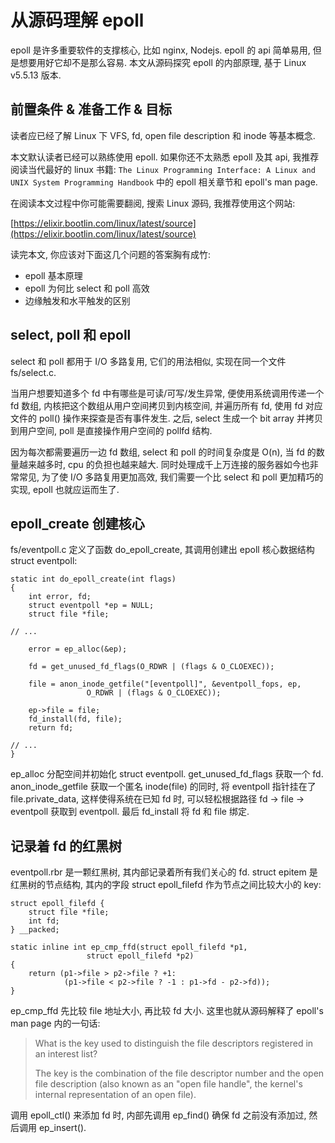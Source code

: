 # 从源码理解 epoll

epoll 是许多重要软件的支撑核心, 比如 nginx, Nodejs. epoll 的 api 简单易用, 但是想要用好它却不是那么容易. 本文从源码探究 epoll 的内部原理, 基于 Linux v5.5.13 版本.

## 前置条件 & 准备工作 & 目标

读者应已经了解 Linux 下 VFS, fd, open file description 和 inode 等基本概念.

本文默认读者已经可以熟练使用 epoll. 如果你还不太熟悉 epoll 及其 api, 我推荐阅读当代最好的 linux 书籍: `The Linux Programming Interface: A Linux and UNIX System Programming Handbook` 中的 epoll 相关章节和 epoll's man page.

在阅读本文过程中你可能需要翻阅, 搜索 Linux 源码, 我推荐使用这个网站:

[https://elixir.bootlin.com/linux/latest/source](https://elixir.bootlin.com/linux/latest/source)

读完本文, 你应该对下面这几个问题的答案胸有成竹:

* epoll 基本原理
* epoll 为何比 select 和 poll 高效
* 边缘触发和水平触发的区别

## select, poll 和 epoll

select 和 poll 都用于 I/O 多路复用, 它们的用法相似, 实现在同一个文件 fs/select.c.

当用户想要知道多个 fd 中有哪些是可读/可写/发生异常, 便使用系统调用传递一个 fd 数组, 内核把这个数组从用户空间拷贝到内核空间, 并遍历所有 fd, 使用 fd 对应文件的 poll() 操作来探查是否有事件发生. 之后, select 生成一个 bit array 并拷贝到用户空间, poll 是直接操作用户空间的 pollfd 结构.

因为每次都需要遍历一边 fd 数组, select 和 poll 的时间复杂度是 O(n), 当 fd 的数量越来越多时, cpu 的负担也越来越大. 同时处理成千上万连接的服务器如今也非常常见, 为了使 I/O 多路复用更加高效, 我们需要一个比 select 和 poll 更加精巧的实现, epoll 也就应运而生了.

## epoll_create 创建核心

fs/eventpoll.c 定义了函数 do_epoll_create, 其调用创建出 epoll 核心数据结构 struct eventpoll:

```
static int do_epoll_create(int flags)
{
	int error, fd;
	struct eventpoll *ep = NULL;
	struct file *file;

// ...

	error = ep_alloc(&ep);

	fd = get_unused_fd_flags(O_RDWR | (flags & O_CLOEXEC));

	file = anon_inode_getfile("[eventpoll]", &eventpoll_fops, ep,
				 O_RDWR | (flags & O_CLOEXEC));

	ep->file = file;
	fd_install(fd, file);
	return fd;

// ...
}
```

ep_alloc 分配空间并初始化 struct eventpoll. get_unused_fd_flags 获取一个 fd. anon_inode_getfile 获取一个匿名 inode(file) 的同时, 将 eventpoll 指针挂在了 file.private_data, 这样使得系统在已知 fd 时, 可以轻松根据路径 fd -> file -> eventpoll 获取到 eventpoll. 最后 fd_install 将 fd 和 file 绑定.

## 记录着 fd 的红黑树

eventpoll.rbr 是一颗红黑树, 其内部记录着所有我们关心的 fd. struct epitem 是红黑树的节点结构, 其内的字段 struct epoll_filefd 作为节点之间比较大小的 key:

```
struct epoll_filefd {
	struct file *file;
	int fd;
} __packed;

static inline int ep_cmp_ffd(struct epoll_filefd *p1,
			     struct epoll_filefd *p2)
{
	return (p1->file > p2->file ? +1:
	        (p1->file < p2->file ? -1 : p1->fd - p2->fd));
}
```

ep_cmp_ffd 先比较 file 地址大小, 再比较 fd 大小. 这里也就从源码解释了 epoll's man page 内的一句话:

> What is the key used to distinguish the file descriptors registered in an interest list?
> 
> The key is the combination of the file descriptor number and the open file description (also known as an "open file handle", the kernel's internal representation of an open file).

调用 epoll_ctl() 来添加 fd 时, 内部先调用 ep_find() 确保 fd 之前没有添加过, 然后调用 ep_insert().
